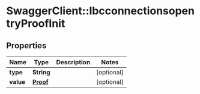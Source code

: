 # SwaggerClient::IbcconnectionsopentryProofInit

## Properties
Name | Type | Description | Notes
------------ | ------------- | ------------- | -------------
**type** | **String** |  | [optional] 
**value** | [**Proof**](Proof.md) |  | [optional] 


